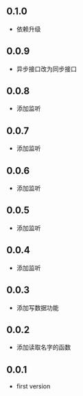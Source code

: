 ## 0.1.0

* 依赖升级

## 0.0.9

* 异步接口改为同步接口

## 0.0.8

* 添加监听

## 0.0.7

* 添加监听

## 0.0.6

* 添加监听

## 0.0.5

* 添加监听


## 0.0.4

* 添加监听

## 0.0.3

* 添加写数据功能

## 0.0.2

* 添加读取名字的函数

## 0.0.1

* first version
